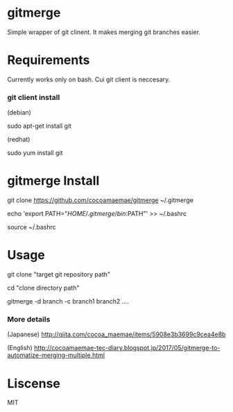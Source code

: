 # gitmerge
Simple wrapper of git clinent. It makes merging git branches easier.

# Requirements
Currently works only on bash. Cui git client is neccesary.

### git client install

(debian)

sudo apt-get install git

(redhat)

sudo yum install git


# gitmerge Install
git clone https://github.com/cocoamaemae/gitmerge ~/.gitmerge

echo 'export PATH="$HOME/.gitmerge/bin:$PATH"' >> ~/.bashrc

source ~/.bashrc

# Usage
git clone "target git repository path"

cd "clone directory path"


gitmerge -d branch -c branch1 branch2 ....

### More details
(Japanese)
http://qiita.com/cocoa_maemae/items/5908e3b3699c9cea4e8b

(English)
http://cocoamaemae-tec-diary.blogspot.jp/2017/05/gitmerge-to-automatize-merging-multiple.html

# Liscense
MIT
